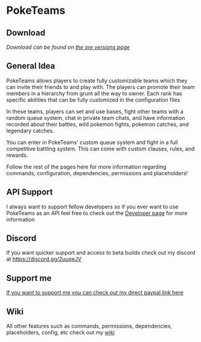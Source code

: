 # PokeTeams

## Download

_Download can be found on [the ore versions page](https://ore.spongepowered.org/thesilentecho/PokeTeams/versions)_

## General Idea

PokeTeams allows players to create fully customizable teams which they can invite their friends to and play with. The players can promote their team members in a hierarchy from grunt all the way to owner. Each rank has specific abilities that can be fully customized in the configuration files

In these teams, players can set and use bases, fight other teams with a random queue system, chat in private team chats, and have information recorded about their battles, wild pokemon fights, pokemon catches, and legendary catches.

You can enter in PokeTeams' custom queue system and fight in a full competitive battling system. This can come with custom clauses, rules, and rewards.

Follow the rest of the pages here for more information regarding commands, configuration, dependencies, permissions and placeholders!

## API Support

I always want to support fellow developers so if you ever want to use PokeTeams as an API feel free to check out the [Developer page](https://github.com/TSEcho/PokeTeams/wiki/Developers) for more information

## Discord

If you want quicker support and access to beta builds check out my discord at https://discord.gg/2uuqeJV

## Support me

[If you want to support me you can check out my direct paypal link here ](https://www.paypal.me/nathancraft10)

## Wiki

All other features such as commands, permissions, dependencies, placeholders, config, etc check out my [wiki](https://github.com/TSEcho/PokeTeams/wiki)
